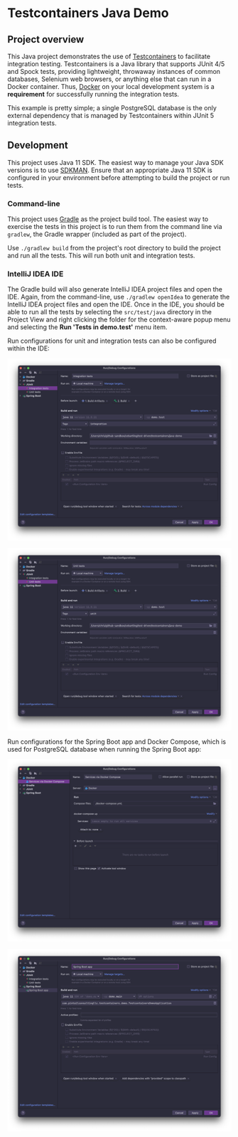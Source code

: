 # Testcontainers Java Demo

## Project overview

This Java project demonstrates the use of [Testcontainers](https://www.testcontainers.org/) to facilitate integration testing.
Testcontainers is a Java library that supports JUnit 4/5 and Spock tests, providing lightweight, throwaway instances of common databases, Selenium web browsers, or anything else that can run in a Docker container. Thus, [Docker](https://www.docker.com/products/docker-desktop) on your local development system is a **requirement** for successfully running the integration tests.

This example is pretty simple; a single PostgreSQL database is the only external dependency that is managed by Testcontainers within JUnit 5 integration tests.

## Development

This project uses Java 11 SDK. The easiest way to manage your Java SDK versions is to use [SDKMAN](https://sdkman.io/). Ensure that an appropriate Java 11 SDK is configured in your environment before attempting to build the project or run tests.

### Command-line

This project uses [Gradle](https://gradle.org/) as the project build tool. The easiest way to exercise the tests in this project is to run them from the command line via `gradlew`, the Gradle wrapper (included as part of the project). 

Use `./gradlew build` from the project's root directory to build the project and run all the tests. This will run both unit and integration tests.


### IntelliJ IDEA IDE

The Gradle build will also generate IntelliJ IDEA project files and open the IDE. Again, from the command-line, use `./gradlew openIdea` to generate the IntelliJ IDEA project files and open the IDE. Once in the IDE, you should be able to run all the tests by selecting the `src/test/java` directory in the Project View and right clicking the folder for the context-aware popup menu and selecting the **Run 'Tests in demo.test'** menu item.

Run configurations for unit and integration tests can also be configured within the IDE:

![Integration tests Run Configuration](./documentation/images/integration-tests-run-configuration.png)

![Unit tests Run Configuration](./documentation/images/unit-tests-run-configuration.png)

Run configurations for the Spring Boot app and Docker Compose, which is used for PostgreSQL database when running the Spring Boot app:

![Docker Compose Run Configuration](./documentation/images/docker-compose-run-configuration.png)

![Spring Boot app Run Configuration](./documentation/images/spring-boot-app-run-configuration.png)






